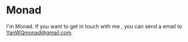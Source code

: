 # Monad
I'm Monad.
If you want to get in touch with me , you can send a email to YanWQmonad@gmail.com.
